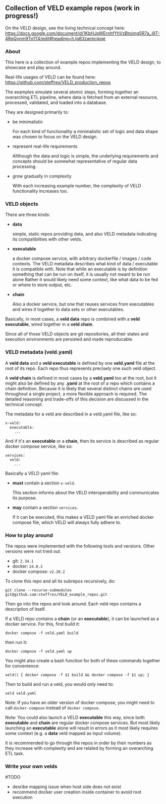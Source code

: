 ## Collection of VELD example repos (work in progress!)

On the VELD design, see the living technical concept here:
https://docs.google.com/document/d/1KbHJpWErnhfYhVzBtoimg5R7a_j9T-4RqQynm9To1T4/edit#heading=h.lg83zwmcjpqe

### About

This here is a collection of example repos implementing the VELD design, to showcase and play
around.

Real-life usages of VELD can be found here: https://github.com/steffres/VELD_production_repos

The examples simulate several atomic steps, forming together an overarching ETL pipeline, where data
is fetched from an external resource, processed, validated, and loaded into a database. 

They are designed primarily to:

- be minimalistic
  
  For each kind of functionality a minimalistic set of logic and data shape was chosen to focus on
  the VELD design.
  
- represent real-life requirements

  Allthough the data and logic is simple, the underlying requirements and concepts should be
  somewhat representative of regular data processing. 

- grow gradually in complexity

  With each increasing example number, the complexity of VELD functionality increases too. 

### VELD objects

There are three kinds:

- **data**

  simple, static repos providing data, and also VELD metadata indicating its compatibilties with
  other velds.

- **executable**

  a docker compose service, with arbitrary dockerfile / images / code contexts.  The VELD metadata
  describes what kind of data / executable it is compatible with. Note that while an executable is
  by definition something that can be run on itself, it is usually not meant to be run alone Rather
  it would likely need some context, like what data to be fed or where to store output, etc.

- **chain**

  Also a docker service, but one that reuses services from executables and wires it together to data
  sets or other executables. 

Basically, in most cases, a **veld data** repo is combined with a **veld executable**, wired
together in a **veld chain**.

Since all of those VELD objects are git repositories, all their states and execution environments
are persisted and made reproducable.

### VELD metadata (veld.yaml)

A **veld data** and a **veld executable** is defined by one **veld.yaml** file at the root of its
repo. Each repo thus represents precisely one such veld object.

A **veld chain** is defined in most cases by a **veld.yaml** too at the root, but it might also be
defined by any **.yaml** at the root of a repo which contains a chain definition. Because it is
likely that several distinct chains are used throughout a single project, a more flexible approach
is required. The detailed reasoning and trade-offs of this decision are discussed in the technical
concept.

The metadata for a veld are described in a veld.yaml file, like so:
```
x-veld:
  executable:
    ...
```

And if it's an **executable** or a **chain**, then its service is described as regular docker 
compose service, like so:
```
services:
  veld:
    ...
```

Basically a VELD yaml file:

- **must** contain a section `x-veld`.

  This section informs about the VELD interoperability and communicates its purpose.
  
- **may** contain a section `services`.

  If it can be executed, this makes a VELD yaml file an enriched docker compose file,
  which VELD will always fully adhere to.

### How to play around

The repos were implemented with the following tools and versions. Other versions were not tried out.

- git: `2.34.1`
- docker: `24.0.3`
- docker compose: `v2.20.2`

To clone this repo and all its subrepos recursively, do:
```
git clone --recurse-submodules git@github.com:steffres/VELD_example_repos.git
```

Then go into the repos and look around. Each veld repo contains a description of itself.

If a VELD repo contains a **chain** (or an **executable**), it can be launched as a docker 
service. For this, first build it:
```
docker compose -f veld.yaml build
```
then run it:
```
docker compose -f veld.yaml up
```
You might also create a bash function for both of these commands together for convenience:
```
veld() { docker compose -f $1 build && docker compose -f $1 up; }
```
Then to build and run a veld, you would only need to:
```
veld veld.yaml
```

Note: If you have an older version of docker compose, you might need to call `docker-compose`
instead of `docker compose`.

Note: You could also launch a VELD **executable** this way, since both **executable** and **chain** 
are regular docker compose services. But most likely launching an **executable** alone will result
in errors as it most likely requires some context (e.g. a **data** veld mapped as input volume).

It is recommended to go through the repos in order by their numbers as they increase with complexity
and are related by forming an overarching ETL task. 

### Write your own velds

#TODO
- desribe mapping issue when host side does not exist
- recommend docker user creation inside container to avoid root execution
